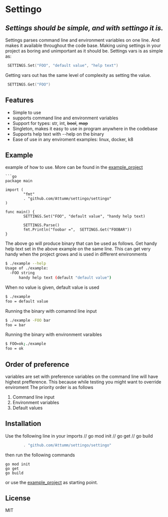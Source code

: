 # Settingo
## _Settings should be simple, and with settingo it is._

Settings parses command line and environment variables on one line.
And makes it available throughout the code base. Making using settings in your project as boring and unimportant as it should be.
Settings vars is as simple as:
```go
 SETTINGS.Set("FOO", "default value", "help text")
```
Getting vars out has the same level of complexity as setting the value.
```go
 SETTINGS.Get("FOO")
```

## Features
- Simple to use
- supports command line and environment variables 
- Support for types: str, int, ~~bool~~, ~~map~~
- Singleton, makes it easy to use in program anywhere in the codebase
- Supports help text with --help on the binary
- Ease of use in any enviroment examples: linux, docker, k8


## Example
example of how to use. More can be found in the [example_project](https://github.com/Attumm/settingo_example_project/blob/main/main.go)

```
```go
package main

import (
        "fmt"
        . "github.com/Attumm/settingo/settingo"
)

func main() {
        SETTINGS.Set("FOO", "default value", "handy help text)
        
        SETTINGS.Parse()
        fmt.Println("foobar =",  SETTINGS.Get("FOOBAR"))
}
```
The above go will produce binary that can be used as follows.
Get handy help text set in the above example on the same line.
This can get very handy when the project grows and is used in different environments
```sh
$ ./example --help
Usage of ./example:
  -FOO string
      handy help text (default "default value")
```

When no value is given, default value is used
```sh
$ ./example
foo = default value
```

Running the binary with comamnd line input
```sh
$ ./example -FOO bar
foo = bar
```
Running the binary with environment varaibles
```sh
$ FOO=ok;./example
foo = ok
```



## Order of preference
variables are set with preference
variables on the command line will have highest prefference.
This because while testing you might want to override enviroment 
The priority order is as follows
1. Command line input
2. Environment variables 
3. Default values

## Installation
Use the following line in your imports        // go mod init
        // go get
        // go build


```go
        . "github.com/Attumm/settingo/settingo"
```
then run the following commands
```
go mod init
go get
go build
```
or use the [example_project](https://github.com/Attumm/example_settingo) as starting point.

## License

MIT


